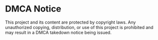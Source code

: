 # DMCA Notice

This project and its content are protected by copyright laws. Any unauthorized copying, distribution, or use of this project is prohibited and may result in a DMCA takedown notice being issued.

